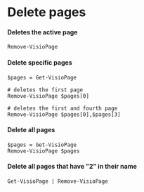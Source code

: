 # Delete pages

#### Deletes the active page <a id="deletes-the-active-page"></a>

```text
Remove-VisioPage
```

#### Delete specific pages <a id="delete-specific-pages"></a>

```text
$pages = Get-VisioPage

# deletes the first page
Remove-VisioPage $pages[0] 

# deletes the first and fourth page
Remove-VisioPage $pages[0],$pages[3]
```

#### Delete all pages <a id="delete-all-pages"></a>

```text
$pages = Get-VisioPage
Remove-VisioPage $pages
```

#### Delete all pages that have "2" in their name <a id="delete-all-pages-that-have-2-in-their-name"></a>

```text
Get-VisioPage | Remove-VisioPage
```

###  <a id="the-active-page"></a>

